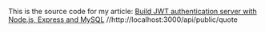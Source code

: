 This is the source code for my article:
[Build JWT authentication server with Node.js, Express and MySQL](https://vivavivugeek.blogspot.com/2016/09/build-jwt-authentication-server-with.html)
//http://localhost:3000/api/public/quote
